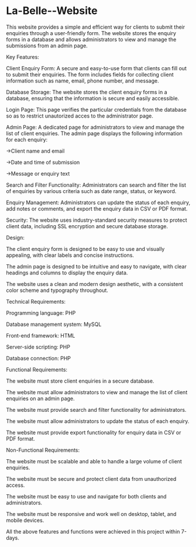 # La-Belle--Website

This website provides a simple and efficient way for clients to submit their enquiries through a user-friendly form. The website stores the enquiry forms in a database and allows administrators to view and manage the submissions from an admin page.

Key Features:

Client Enquiry Form: A secure and easy-to-use form that clients can fill out to submit their enquiries. The form includes fields for collecting client information such as name, email, phone number, and message.

Database Storage: The website stores the client enquiry forms in a database, ensuring that the information is secure and easily accessible.

Login Page: This page verifies the particular credentials from the database so as to restrict unautorized acces to the administrator page.

Admin Page: A dedicated page for administrators to view and manage the list of client enquiries. The admin page displays the following information for each enquiry:

->Client name and email

->Date and time of submission

->Message or enquiry text

Search and Filter Functionality: Administrators can search and filter the list of enquiries by various criteria such as date range, status, or keyword.

Enquiry Management: Administrators can update the status of each enquiry, add notes or comments, and export the enquiry data in CSV or PDF format.

Security: The website uses industry-standard security measures to protect client data, including SSL encryption and secure database storage.


Design:

The client enquiry form is designed to be easy to use and visually appealing, with clear labels and concise instructions.

The admin page is designed to be intuitive and easy to navigate, with clear headings and columns to display the enquiry data.

The website uses a clean and modern design aesthetic, with a consistent color scheme and typography throughout.



Technical Requirements:

Programming language: PHP

Database management system: MySQL

Front-end framework: HTML 

Server-side scripting: PHP

Database connection: PHP



Functional Requirements:

The website must store client enquiries in a secure database.

The website must allow administrators to view and manage the list of client enquiries on an admin page.

The website must provide search and filter functionality for administrators.

The website must allow administrators to update the status of each enquiry.

The website must provide export functionality for enquiry data in CSV or PDF format.



Non-Functional Requirements:

The website must be scalable and able to handle a large volume of client enquiries.

The website must be secure and protect client data from unauthorized access.

The website must be easy to use and navigate for both clients and administrators.

The website must be responsive and work well on desktop, tablet, and mobile devices.


All the above features and functions were achieved in this project within 7-days.
